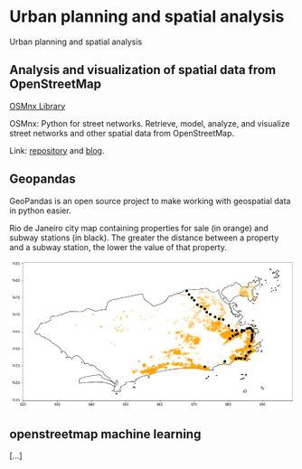 # Urban planning and spatial analysis

Urban planning and spatial analysis

## Analysis and visualization of spatial data from OpenStreetMap

[OSMnx Library](https://github.com/renatogcruz/urban-planning-and-spatial-analysis/tree/main/osmnx-examples)

OSMnx: Python for street networks. Retrieve, model, analyze, and visualize street networks and other spatial data from OpenStreetMap.

Link: [repository](https://github.com/gboeing/osmnx) and [blog](https://geoffboeing.com/).

## Geopandas

GeoPandas is an open source project to make working with geospatial data in python easier. 

Rio de Janeiro city map containing properties for sale (in orange) and subway stations (in black). The greater the distance between a property and a subway station, the lower the value of that property.

![](geopandas/rj.png)

## openstreetmap machine learning

[...]

